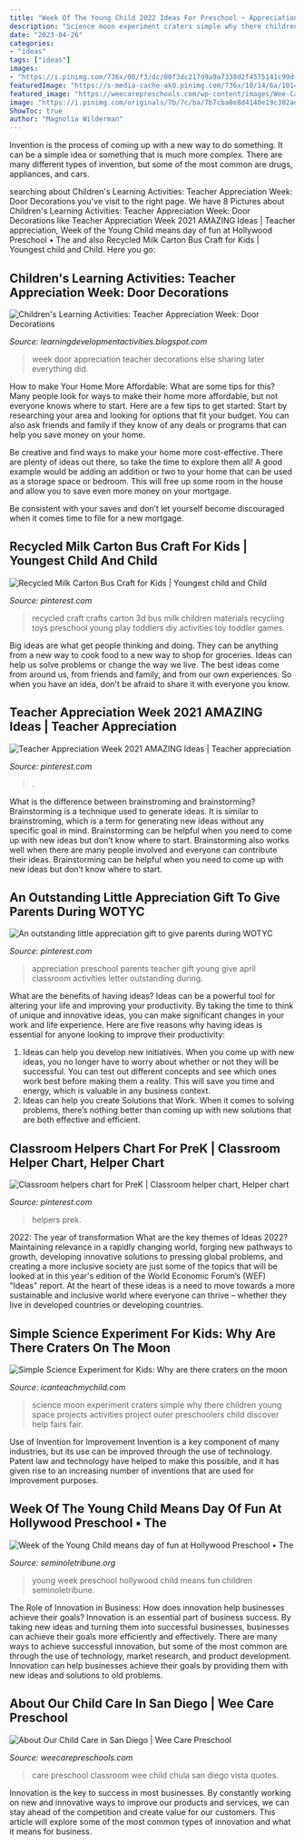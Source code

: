 ```yaml
---
title: "Week Of The Young Child 2022 Ideas For Preschool ~ Appreciation Preschool Parents Teacher Gift Young Give April Classroom Activities Letter Outstanding During"
description: "Science moon experiment craters simple why there children young space projects activities project outer preschoolers child discover help fairs fair"
date: "2023-04-26"
categories:
- "ideas"
tags: ["ideas"]
images:
- "https://i.pinimg.com/736x/00/f3/dc/00f3dc217d9a9a7338d2f4575141c99d--classroom-helper-chart-charts.jpg"
featuredImage: "https://s-media-cache-ak0.pinimg.com/736x/10/14/6a/10146ab6ab1f2f38479010caa4a7047b--recycled-toys-recycled-materials.jpg"
featured_image: "https://weecarepreschools.com/wp-content/images/Wee-Care-Chula-Vista-classroom1-23.jpg"
image: "https://i.pinimg.com/originals/7b/7c/ba/7b7cba0e8d4140e19c302ad80204f959.jpg"
ShowToc: true
author: "Magnolia Wilderman"
---
```



Invention is the process of coming up with a new way to do something. It can be a simple idea or something that is much more complex. There are many different types of invention, but some of the most common are drugs, appliances, and cars.

	

		
searching about Children&#039;s Learning Activities: Teacher Appreciation Week: Door Decorations you've visit to the right page. We have 8 Pictures about Children&#039;s Learning Activities: Teacher Appreciation Week: Door Decorations like Teacher Appreciation Week 2021 AMAZING Ideas | Teacher appreciation, Week of the Young Child means day of fun at Hollywood Preschool • The and also Recycled Milk Carton Bus Craft for Kids | Youngest child and Child. Here you go:
		
    
## Children&#039;s Learning Activities: Teacher Appreciation Week: Door Decorations

<img loading=lazy src="http://2.bp.blogspot.com/-5byNgEezI9s/T7LnADQ-v2I/AAAAAAAANQ0/ASKJmdzwG14/s1600/May+033.jpg" onerror="this.onerror=null;this.src='https://tse1.mm.bing.net/th?id=OIP.Vwe-LVjpTAR5I0nbpw5bHwHaPp&amp;pid=15.1';" alt="Children&#039;s Learning Activities: Teacher Appreciation Week: Door Decorations">

_Source: learningdevelopmentactivities.blogspot.com_

>week door appreciation teacher decorations else sharing later everything did. 

	

How to make Your Home More Affordable: What are some tips for this?
Many people look for ways to make their home more affordable, but not everyone knows where to start. Here are a few tips to get started:
Start by researching your area and looking for options that fit your budget. You can also ask friends and family if they know of any deals or programs that can help you save money on your home.

Be creative and find ways to make your home more cost-effective. There are plenty of ideas out there, so take the time to explore them all! A good example would be adding an addition or two to your home that can be used as a storage space or bedroom. This will free up some room in the house and allow you to save even more money on your mortgage.

Be consistent with your saves and don’t let yourself become discouraged when it comes time to file for a new mortgage.

    
## Recycled Milk Carton Bus Craft For Kids | Youngest Child And Child

<img loading=lazy src="https://s-media-cache-ak0.pinimg.com/736x/10/14/6a/10146ab6ab1f2f38479010caa4a7047b--recycled-toys-recycled-materials.jpg" onerror="this.onerror=null;this.src='https://tse2.mm.bing.net/th?id=OIP.-5MiQxVG9lGGQ4loCfuiRgHaLH&amp;pid=15.1';" alt="Recycled Milk Carton Bus Craft for Kids | Youngest child and Child">

_Source: pinterest.com_

>recycled craft crafts carton 3d bus milk children materials recycling toys preschool young play toddlers diy activities toy toddler games. 

	

Big ideas are what get people thinking and doing. They can be anything from a new way to cook food to a new way to shop for groceries. Ideas can help us solve problems or change the way we live. The best ideas come from around us, from friends and family, and from our own experiences. So when you have an idea, don't be afraid to share it with everyone you know.

    
## Teacher Appreciation Week 2021 AMAZING Ideas | Teacher Appreciation

<img loading=lazy src="https://i.pinimg.com/736x/55/37/2d/55372d1adc4b950b4aed627e3c8c77c1.jpg" onerror="this.onerror=null;this.src='https://tse2.mm.bing.net/th?id=OIP.-6EBFpGSZiEJDAONFpXOMQHaLG&amp;pid=15.1';" alt="Teacher Appreciation Week 2021 AMAZING Ideas | Teacher appreciation">

_Source: pinterest.com_

>. 

	

What is the difference between brainstroming and brainstorming?
Brainstorming is a technique used to generate ideas. It is similar to brainstroming, which is a term for generating new ideas without any specific goal in mind. Brainstorming can be helpful when you need to come up with new ideas but don’t know where to start.  Brainstorming also works well when there are many people involved and everyone can contribute their ideas. Brainstorming can be helpful when you need to come up with new ideas but don’t know where to start.

    
## An Outstanding Little Appreciation Gift To Give Parents During WOTYC

<img loading=lazy src="https://i.pinimg.com/originals/7b/7c/ba/7b7cba0e8d4140e19c302ad80204f959.jpg" onerror="this.onerror=null;this.src='https://tse2.mm.bing.net/th?id=OIP.s224KWKMi16s08Vv_2XYYgHaJ4&amp;pid=15.1';" alt="An outstanding little appreciation gift to give parents during WOTYC">

_Source: pinterest.com_

>appreciation preschool parents teacher gift young give april classroom activities letter outstanding during. 

	

What are the benefits of having ideas?
Ideas can be a powerful tool for altering your life and improving your productivity. By taking the time to think of unique and innovative ideas, you can make significant changes in your work and life experience. Here are five reasons why having ideas is essential for anyone looking to improve their productivity: 
1. Ideas can help you develop new initiatives. When you come up with new ideas, you no longer have to worry about whether or not they will be successful. You can test out different concepts and see which ones work best before making them a reality. This will save you time and energy, which is valuable in any business context. 
2. Ideas can help you create Solutions that Work. When it comes to solving problems, there’s nothing better than coming up with new solutions that are both effective and efficient.

    
## Classroom Helpers Chart For PreK | Classroom Helper Chart, Helper Chart

<img loading=lazy src="https://i.pinimg.com/736x/00/f3/dc/00f3dc217d9a9a7338d2f4575141c99d--classroom-helper-chart-charts.jpg" onerror="this.onerror=null;this.src='https://tse3.mm.bing.net/th?id=OIP.jv6GIE7IiTJFdYoVgAogDgHaJ6&amp;pid=15.1';" alt="Classroom helpers chart for PreK | Classroom helper chart, Helper chart">

_Source: pinterest.com_

>helpers prek. 

	

2022: The year of transformation
What are the key themes of Ideas 2022? Maintaining relevance in a rapidly changing world, forging new pathways to growth, developing innovative solutions to pressing global problems, and creating a more inclusive society are just some of the topics that will be looked at in this year's edition of the World Economic Forum’s (WEF) "Ideas" report. At the heart of these ideas is a need to move towards a more sustainable and inclusive world where everyone can thrive – whether they live in developed countries or developing countries.

    
## Simple Science Experiment For Kids: Why Are There Craters On The Moon

<img loading=lazy src="http://www.icanteachmychild.com/wp-content/uploads/2014/04/Help-young-children-discover-why-there-are-craters-on-the-moon-with-this-simple-science-experiment-great-for-science-fairs.jpg" onerror="this.onerror=null;this.src='https://tse3.mm.bing.net/th?id=OIP.vEAgbR_vxHeK0Ena-AjX0QHaKX&amp;pid=15.1';" alt="Simple Science Experiment for Kids: Why are there craters on the moon">

_Source: icanteachmychild.com_

>science moon experiment craters simple why there children young space projects activities project outer preschoolers child discover help fairs fair. 

	

Use of Invention for Improvement
Invention is a key component of many industries, but its use can be improved through the use of technology. Patent law and technology have helped to make this possible, and it has given rise to an increasing number of inventions that are used for improvement purposes.

    
## Week Of The Young Child Means Day Of Fun At Hollywood Preschool • The

<img loading=lazy src="http://seminoletribune.org/wp-content/uploads/2013/05/Week-of-the-Young-Child101.jpg" onerror="this.onerror=null;this.src='https://tse2.mm.bing.net/th?id=OIP.ZsdR-sMB8jj7o768tzwZgAHaE9&amp;pid=15.1';" alt="Week of the Young Child means day of fun at Hollywood Preschool • The">

_Source: seminoletribune.org_

>young week preschool hollywood child means fun children seminoletribune. 

	

The Role of Innovation in Business: How does innovation help businesses achieve their goals?
Innovation is an essential part of business success. By taking new ideas and turning them into successful businesses, businesses can achieve their goals more efficiently and effectively. There are many ways to achieve successful innovation, but some of the most common are through the use of technology, market research, and product development. Innovation can help businesses achieve their goals by providing them with new ideas and solutions to old problems.

    
## About Our Child Care In San Diego | Wee Care Preschool

<img loading=lazy src="https://weecarepreschools.com/wp-content/images/Wee-Care-Chula-Vista-classroom1-23.jpg" onerror="this.onerror=null;this.src='https://tse1.mm.bing.net/th?id=OIP.lp2DE2O6bmUn6reaOTsM_QHaE5&amp;pid=15.1';" alt="About Our Child Care in San Diego | Wee Care Preschool">

_Source: weecarepreschools.com_

>care preschool classroom wee child chula san diego vista quotes. 

	

Innovation is the key to success in most businesses. By constantly working on new and innovative ways to improve our products and services, we can stay ahead of the competition and create value for our customers. This article will explore some of the most common types of innovation and what it means for business.


